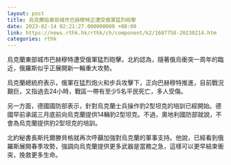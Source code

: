 ```yaml
---
layout: post
title: 烏克蘭指東部城市巴赫穆特正遭受俄軍猛烈砲擊
date: 2023-02-14 02:21:27.000000000 +08:00
link: https://news.rthk.hk/rthk/ch/component/k2/1687758-20230214.htm
categories: rthk
---
```


烏克蘭東部城市巴赫穆特遭受俄軍猛烈砲擊。北約認為，隨著俄烏衝突一周年的臨近，俄羅斯似乎正展開新一輪重大攻勢。

烏克蘭總統府表示，俄軍在猛烈炮火和步兵攻擊下，正向巴赫穆特推進，目前戰況艱巨，又指過去24小時，戰區一帶有至少5名平民死亡，多人受傷。

另一方面，德國國防部表示，針對烏克蘭士兵操作豹2型坦克的培訓已經開始。德國早前承諾三月底前向烏克蘭提供14輛豹2型坦克。不過，奧地利國防部就說，不會為烏克蘭提供豹2型坦克的培訓。

北約秘書長斯托爾滕貝格就再次呼籲加強對烏克蘭的軍事支持。他說，已經看到俄羅斯展開春季攻勢，強調向烏克蘭提供更多武器是當務之急，這樣可以更早結束衝突，挽救更多生命。
